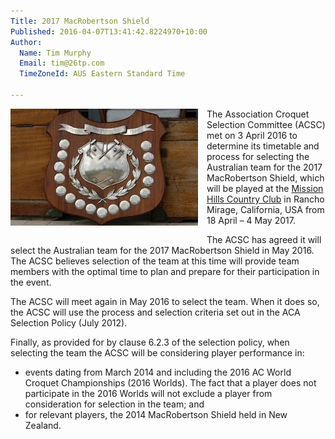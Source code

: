 ```yaml
---
Title: 2017 MacRobertson Shield
Published: 2016-04-07T13:41:42.8224970+10:00
Author:
  Name: Tim Murphy
  Email: tim@26tp.com
  TimeZoneId: AUS Eastern Standard Time

---
```

<div style="width:100%;">
<div style="float:left;width:300px;padding-right:1em;padding-bottom:1em;">
<img src="/macrob-shield.jpg" width="300" height="187">
</div>
<div style="float:none;">
 <p>The Association Croquet Selection Committee (ACSC) met on 3 April 2016 to determine its timetable and process for selecting the Australian team for the 2017 MacRobertson Shield, which will be played at the <a href="http://www.clubcorp.com/Clubs/Mission-Hills-Country-Club/">Mission Hills Country Club</a> in Rancho Mirage, California, USA from 18 April – 4 May 2017.</p>
<p>The ACSC has agreed it will select the Australian team for the 2017 MacRobertson Shield in May 2016. The ACSC believes selection of the team at this time will provide team members with the optimal time to plan and prepare for their participation in the event.</p>
<p>The ACSC will meet again in May 2016 to select the team. When it does so, the ACSC will use the process and selection criteria set out in the ACA Selection Policy (July 2012).</p>
<p>Finally, as provided for by clause 6.2.3 of the selection policy, when selecting the team the ACSC will be considering player performance in:</p>
<ul>
<li>events dating from March 2014 and including the 2016 AC World Croquet Championships (2016 Worlds). The fact that a player does not participate in the 2016 Worlds will not exclude a player from consideration for selection in the team; and</li>
<li>for relevant players, the 2014 MacRobertson Shield held in New Zealand.</li>
</ul>
</div>
</div>